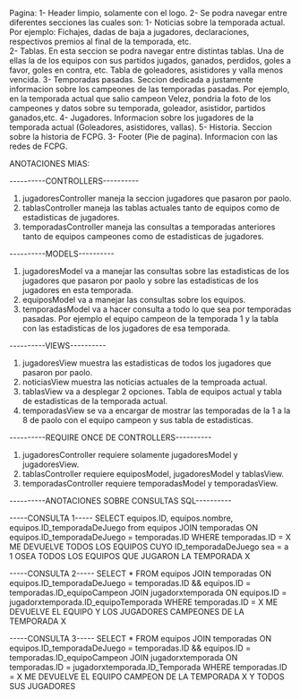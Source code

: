 Pagina:
1- Header limpio, solamente con el logo.
2- Se podra navegar entre diferentes secciones las cuales son:
	1- Noticias sobre la temporada actual. Por ejemplo: Fichajes, dadas de baja a jugadores, declaraciones, respectivos premios al final 		de la temporada, etc.			
	2- Tablas. En esta seccion se podra navegar entre distintas tablas. Una de ellas la de los equipos con sus partidos jugados, 			ganados, perdidos, goles a favor, goles en contra, etc. 
		Tabla de goleadores, asistidores y valla menos vencida.
	3- Temporadas pasadas. Seccion dedicada a justamente informacion sobre los campeones de las temporadas pasadas. Por ejemplo, en la 		temporada actual que salio campeon Velez, pondria la foto de los campeones y datos sobre su temporada, goleador, asistidor, 		partidos ganados,etc.
	4- Jugadores. Informacion sobre los jugadores de la temporada actual (Goleadores, asistidores, vallas).
	5- Historia. Seccion sobre la historia de FCPG.
3- Footer (Pie de pagina). Informacion con las redes de FCPG.

ANOTACIONES MIAS: 

----------CONTROLLERS----------


1. jugadoresController maneja la seccion jugadores que pasaron por paolo.
2. tablasController maneja las tablas actuales tanto de equipos como de estadisticas de jugadores.
3. temporadasController maneja las consultas a temporadas anteriores tanto de equipos campeones como de estadisticas de jugadores.


----------MODELS----------


1. jugadoresModel va a manejar las consultas sobre las estadisticas de los jugadores que pasaron por paolo y sobre las estadisticas de los jugadores en esta temporada.
2. equiposModel va a manejar las consultas sobre los equipos.
3. temporadasModel va a hacer consulta a todo lo que sea por temporadas pasadas. Por ejemplo el equipo campeon de la temporada 1 y la tabla con las estadisticas de los jugadores de esa temporada.


----------VIEWS----------


1. jugadoresView muestra las estadisticas de todos los jugadores que pasaron por paolo.
2. noticiasView muestra las noticias actuales de la temproada actual.
3. tablasView va a desplegar 2 opciones. Tabla de equipos actual y tabla de estadisticas de la temporada actual.
4. temporadasView se va a encargar de mostrar las temporadas de la 1 a la 8 de paolo con el equipo campeon y sus tabla de estadisticas.


----------REQUIRE ONCE DE CONTROLLERS----------


1. jugadoresController requiere solamente jugadoresModel y jugadoresView.
2. tablasController requiere equiposModel, jugadoresModel y tablasView.
3. temporadasController requiere temporadasModel y temporadasView.



----------ANOTACIONES SOBRE CONSULTAS SQL----------

-----CONSULTA 1-----
SELECT equipos.ID, equipos.nombre, equipos.ID_temporadaDeJuego from equipos JOIN temporadas ON equipos.ID_temporadaDeJuego = temporadas.ID WHERE temporadas.ID = X 
ME DEVUELVE TODOS LOS EQUIPOS CUYO ID_temporadaDeJuego sea = a 1 OSEA TODOS LOS EQUIPOS QUE JUGARON LA TEMPORADA X


-----CONSULTA 2-----
SELECT * 
FROM equipos
JOIN temporadas ON equipos.ID_temporadaDeJuego = temporadas.ID && equipos.ID = temporadas.ID_equipoCampeon
JOIN jugadorxtemporada ON equipos.ID = jugadorxtemporada.ID_equipoTemporada
WHERE temporadas.ID = X 
ME DEVUELVE EL EQUIPO Y LOS JUGADORES CAMPEONES DE LA TEMPORADA X


-----CONSULTA 3-----
SELECT * 
FROM equipos
JOIN temporadas ON equipos.ID_temporadaDeJuego = temporadas.ID && equipos.ID = temporadas.ID_equipoCampeon
JOIN jugadorxtemporada ON temporadas.ID = jugadorxtemporada.ID_Temporada
WHERE temporadas.ID = X
ME DEVUELVE EL EQUIPO CAMPEON DE LA TEMPORADA X Y TODOS SUS JUGADORES